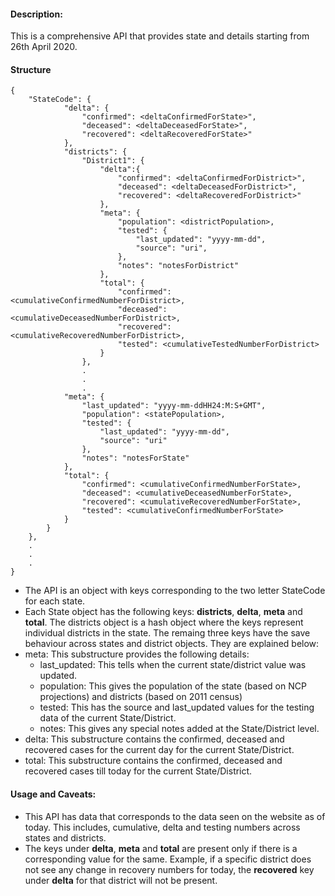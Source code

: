 #### Description:
This is a comprehensive API that provides state and details starting from 26th April 2020.

#### Structure
```
{
	"StateCode": {
			"delta": {
				"confirmed": <deltaConfirmedForState>",
				"deceased": <deltaDeceasedForState>",
				"recovered": <deltaRecoveredForState>"
			},
			"districts": {
				"District1": {
					"delta":{
						"confirmed": <deltaConfirmedForDistrict>",
						"deceased": <deltaDeceasedForDistrict>",
						"recovered": <deltaRecoveredForDistrict>"
					},
					"meta": {
						"population": <districtPopulation>,
						"tested": {
							"last_updated": "yyyy-mm-dd",
							"source": "uri",
						},
						"notes": "notesForDistrict"
					},
					"total": {
						"confirmed": <cumulativeConfirmedNumberForDistrict>,
						"deceased": <cumulativeDeceasedNumberForDistrict>,
						"recovered": <cumulativeRecoveredNumberForDistrict>,
						"tested": <cumulativeTestedNumberForDistrict>
					}
				},
				.
				.
				.
			"meta": {
				"last_updated": "yyyy-mm-ddHH24:M:S+GMT",
				"population": <statePopulation>,
				"tested": {
					"last_updated": "yyyy-mm-dd",
					"source": "uri"
				},
				"notes": "notesForState"
			},
			"total": {
				"confirmed": <cumulativeConfirmedNumberForState>,
				"deceased": <cumulativeDeceasedNumberForState>,
				"recovered": <cumulativeRecoveredNumberForState>,
				"tested": <cumulativeConfirmedNumberForState>
			}
		}
	},
	.
	.
	.
}

```
- The API is an object with keys corresponding to the two letter StateCode for each state. 
- Each State object has the following keys: __districts__, __delta__, __meta__ and __total__. The districts object is a hash object where the keys represent individual districts in the state. The remaing three keys have the save behaviour across states and district objects. They are explained below:
- meta: This substructure provides the following details:
	- last_updated: This tells when the current state/district value was updated.
	- population: This gives the population of the state (based on NCP projections) and districts (based on 2011 census)
	- tested: This has the source and last_updated values for the testing data of the current State/District.
	- notes: This gives any special notes added at the State/District level.
- delta: This substructure contains the confirmed, deceased and recovered cases for the current day for the current State/District.
- total: This substructure contains the confirmed, deceased and recovered cases till today for the current State/District.

#### Usage and Caveats:
- This API has data that corresponds to the data seen on the website as of today. This includes, cumulative, delta and testing numbers across states and districts.
- The keys under __delta__, __meta__ and __total__ are present only if there is a corresponding value for the same. Example, if a specific district does not see any change in recovery numbers for today, the __recovered__ key under __delta__ for that district will not be present. 
